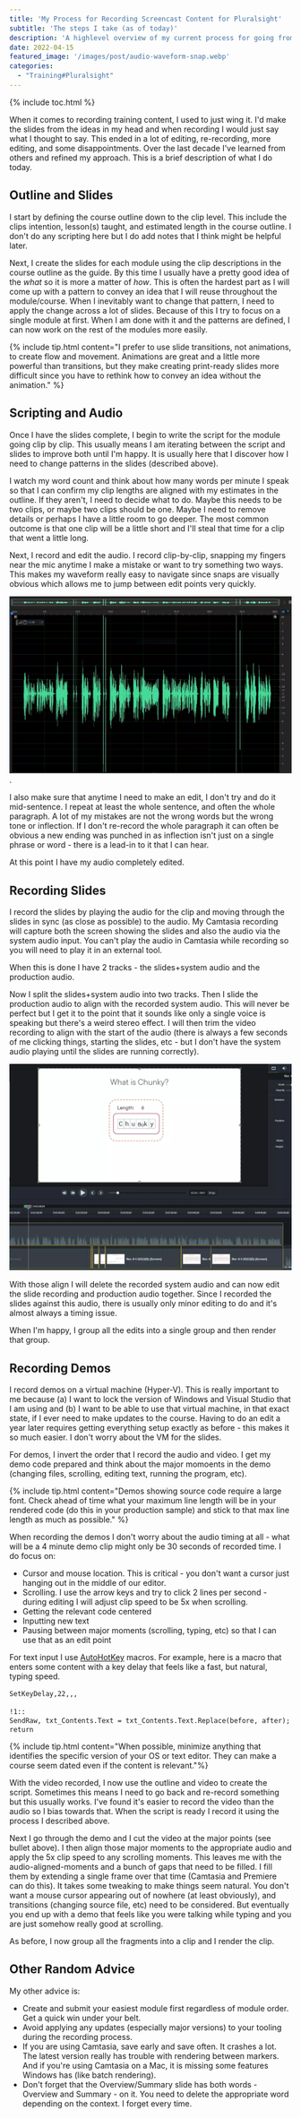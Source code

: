 ```yaml
---
title: 'My Process for Recording Screencast Content for Pluralsight'
subtitle: 'The steps I take (as of today)'
description: 'A highlevel overview of my current process for going from idea to recorded content'
date: 2022-04-15
featured_image: '/images/post/audio-waveform-snap.webp'
categories: 
  - "Training#Pluralsight"
---
```


{% include toc.html %}

When it comes to recording training content, I used to just wing it. I'd make the slides from the ideas in my head and when recording I would just say what I thought to say.  This ended in a lot of editing, re-recording, more editing, and some disappointments. Over the last decade I've learned from others and refined my approach. This is a brief description of what I do today.

<h2>Outline and Slides</h2>

I start by defining the course outline down to the clip level. This include the clips intention, lesson(s) taught, and estimated length in the course outline. I don't do any scripting here but I do add notes that I think might be helpful later.

Next, I create the slides for each module using the clip descriptions in the course outline as the guide. By this time I usually have a pretty good idea of the _what_ so it is more a matter of _how_. This is often the hardest part as I will come up with a pattern to convey an idea that I will reuse throughout the module/course. When I inevitably want to change that pattern, I need to apply the change across a lot of slides. Because of this I try to focus on a single module at first. When I am done with it and the patterns are defined, I can now work on the rest of the modules more easily.

{% include tip.html content="I prefer to use slide transitions, not animations, to create flow and movement. Animations are great and a little more powerful than transitions, but they make creating print-ready slides more difficult since you have to rethink how to convey an idea without the animation." %}

<h2>Scripting and Audio</h2>

Once I have the slides complete, I begin to write the script for the module going clip by clip. This usually means I am iterating between the script and slides to improve both until I'm happy. It is usually here that I discover how I need to change patterns in the slides (described above). 

I watch my word count and think about how many words per minute I speak so that I can confirm my clip lengths are aligned with my estimates in the outline.  If they aren't, I need to decide what to do. Maybe this needs to be two clips, or maybe two clips should be one. Maybe I need to remove details or perhaps I have a little room to go deeper. The most common outcome is that one clip will be a little short and I'll steal that time for a clip that went a little long.

Next, I record and edit the audio. I record clip-by-clip, snapping my fingers near the mic anytime I make a mistake or want to try something two ways.  This makes my waveform really easy to navigate since snaps are visually obvious which allows me to jump between edit points very quickly.

![Audio waveform showing peaks where I have snapped](/images/post/audio-waveform-snap.webp).

I also make sure that anytime I need to make an edit, I don't try and do it mid-sentence. I repeat at least the whole sentence, and often the whole paragraph. A lot of my mistakes are not the wrong words but the wrong tone or inflection. If I don't re-record the whole paragraph it can often be obvious a new ending was punched in as inflection isn't just on a single phrase or word - there is a lead-in to it that I can hear.

At this point I have my audio completely edited.

<h2>Recording Slides</h2>

I record the slides by playing the audio for the clip and moving through the slides in sync (as close as possible) to the audio. My Camtasia recording will capture both the screen showing the slides and also the audio via the system audio input. You can't play the audio in Camtasia while recording so you will need to play it in an external tool.

When this is done I have 2 tracks - the slides+system audio and the production audio.

Now I split the slides+system audio into two tracks. Then I slide the production audio to align with the recorded system audio. This will never be perfect but I get it to the point that it sounds like only a single voice is speaking but there's a weird stereo effect. I will then trim the video recording to align with the start of the audio (there is always a few seconds of me clicking things, starting the slides, etc - but I don't have the system audio playing until the slides are running correctly). 

![Screenshot of Camtasia editor window](/images/post/camtasia-editing.webp)

With those align I will delete the recorded system audio and can now edit the slide recording and production audio together. Since I recorded the slides against this audio, there is usually only minor editing to do and it's almost always a timing issue.

When I'm happy, I group all the edits into a single group and then render that group.

<h2>Recording Demos</h2>

I record demos on a virtual machine (Hyper-V). This is really important to me because (a) I want to lock the version of Windows and Visual Studio that I am using and (b) I want to be able to use that virtual machine, in that exact state, if I ever need to make updates to the course. Having to do an edit a year later requires getting everything setup exactly as before - this makes it so much easier. I don't worry about the VM for the slides.

For demos, I invert the order that I record the audio and video. I get my demo code prepared and think about the major momoents in the demo (changing files, scrolling, editing text, running the program, etc).

{% include tip.html content="Demos showing source code require a large font. Check ahead of time what your maximum line length will be in your rendered code (do this in your production sample) and stick to that max line length as much as possible." %}

When recording the demos I don't worry about the audio timing at all - what will be a 4 minute demo clip might only be 30 seconds of recorded time.  I do focus on:

* Cursor and mouse location. This is critical - you don't want a cursor just hanging out in the middle of our editor.
* Scrolling.  I use the arrow keys and try to click 2 lines per second - during editing I will adjust clip speed to be 5x when scrolling.
* Getting the relevant code centered
* Inputting new text
* Pausing between major moments (scrolling, typing, etc) so that I can use that as an edit point

For text input I use [AutoHotKey](https://www.autohotkey.com/) macros. For example, here is a macro that enters some content with a key delay that feels like a fast, but natural, typing speed.

```text
SetKeyDelay,22,,,

!1::
SendRaw, txt_Contents.Text = txt_Contents.Text.Replace(before, after);
return
```

{% include tip.html content="When possible, minimize anything that identifies the specific version of your OS or text editor. They can make a course seem dated even if the content is relevant."%}

With the video recorded, I now use the outline and video to create the script. Sometimes this means I need to go back and re-record something but this usually works. I've found it's easier to record the video than the audio so I bias towards that. When the script is ready I record it using the process I described above.

Next I go through the demo and I cut the video at the major points (see bullet above).  I then align those major moments to the appropriate audio and apply the 5x clip speed to any scrolling moments.  This leaves me with the audio-aligned-moments and a bunch of gaps that need to be filled.  I fill them by extending a single frame over that time (Camtasia and Premiere can do this). It takes some tweaking to make things seem natural. You don't want a mouse cursor appearing out of nowhere (at least obviously), and transitions (changing source file, etc) need to be considered. But eventually you end up with a demo that feels like you were talking while typing and you are just somehow really good at scrolling.

As before, I now group all the fragments into a clip and I render the clip.

<h2>Other Random Advice</h2>

My other advice is:

- Create and submit your easiest module first regardless of module order. Get a quick win under your belt.
- Avoid applying any updates (especially major versions) to your tooling during the recording process.
- If you are using Camtasia, save early and save often. It crashes a lot. The latest version really has trouble with rendering between markers. And if you're using Camtasia on a Mac, it is missing some features Windows has (like batch rendering).
- Don't forget that the Overview/Summary slide has both words - Overview and Summary - on it.  You need to delete the appropriate word depending on the context. I forget every time.